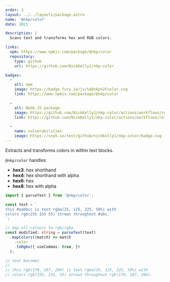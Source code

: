 ```yaml
---
order: 3
layout: ../../layouts/package.astro
name: '@nkp/color'
date: 2021

description: |
  Scans text and transforms hex and RGB colors.

links:
  npm: https://www.npmjs.com/package/@nkp/color
  repository:
    type: github
    url: https://github.com/NickKelly1/nkp-color

badges:
  -
    alt: npm
    image: https://badge.fury.io/js/%40nkp%2Fcolor.svg
    link: https://www.npmjs.com/package/@nkp/color

  -
    alt: Node.JS package
    image: https://github.com/NickKelly1/nkp-color/actions/workflows/release.yml/badge.svg
    link: https://github.com/NickKelly1/nkp-color/actions/workflows/release.yml

  -
    name: vulnerabilities
    image: https://snyk.io/test/github/nickkelly1/nkp-color/badge.svg
---
```


Extracts and transforms colors in within text blocks.

`@nkp/color` handles:

- **hex3**: hex shorthand
- **hex4**: hex shorthand with alpha
- **hex6**: hex
- **hex8**: hex with alpha

```ts
import { parseText } from '@nkp/color';

const text = `
this #aabbcc is text rgba(25, 125, 225, 50%) with
colors rgb(255 155 55) strewn throughout #abc.
`;

// map all colours to rgb/rgba
const modified: string = parseText(text)
  .mapColors((match) => match
    .color
    .toRgbx({ useCommas: true, })
  );

// text becomes
//
// this rgb(170, 187, 204) is text rgba(25, 125, 225, 50%) with
// colors rgb(255, 155, 55) strewn throughout rgb(170, 187, 204).
```
